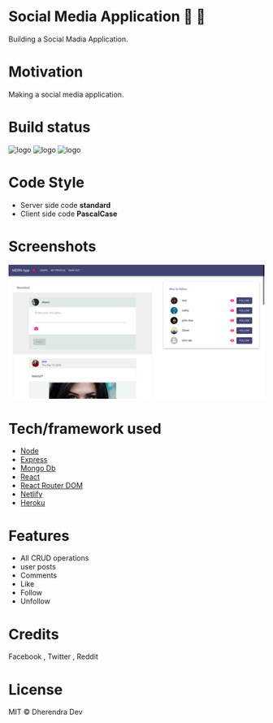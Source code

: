 #  Social Media Application 🚀 🚀
Building a Social Madia Application.
# Motivation 
Making a social media application.

# Build status
<img alt="logo" src="https://img.shields.io/badge/build-passing-green?logo=appveyor&style=for-the-badge">
<img alt="logo" src="https://img.shields.io/badge/server deploy-passing-blue?logo=heroku&style=for-the-badge">
<img alt="logo" src="https://img.shields.io/badge/client deploy-passing-blue?logo=netlify&style=for-the-badge">

# Code Style
- Server side code **standard**
- Client side code **PascalCase** 

# Screenshots
![yelp](./page.png)


# Tech/framework used

- [Node](https://nodejs.org/en/)
- [Express](https://expressjs.com/)
- [Mongo Db](https://www.mongodb.com/)
- [React](https://reactjs.org/)
- [React Router DOM](https://reactrouter.com/web/guides/quick-start)
- [Netlify](https://www.netlify.com/)
- [Heroku](https://www.heroku.com/)

# Features
- All CRUD operations 
- user posts
- Comments
- Like
- Follow 
- Unfollow 

# Credits
Facebook , Twitter , Reddit

# License
MIT © Dherendra Dev
